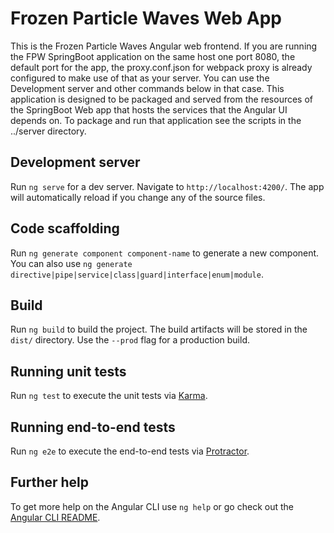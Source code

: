 # Frozen Particle Waves Web App

This is the Frozen Particle Waves Angular web frontend.  If you are running the FPW SpringBoot application on the same host one port 8080, the default port for the app, the proxy.conf.json for webpack proxy is already configured to make use of that as your server.  You can use the Development server and other commands below in that case.  This application is designed to be packaged and served from the resources of the SpringBoot Web app that hosts the services that the Angular UI depends on.  To package and run that application see the scripts in the ../server directory.


## Development server

Run `ng serve` for a dev server. Navigate to `http://localhost:4200/`. The app will automatically reload if you change any of the source files.

## Code scaffolding

Run `ng generate component component-name` to generate a new component. You can also use `ng generate directive|pipe|service|class|guard|interface|enum|module`.

## Build

Run `ng build` to build the project. The build artifacts will be stored in the `dist/` directory. Use the `--prod` flag for a production build.

## Running unit tests

Run `ng test` to execute the unit tests via [Karma](https://karma-runner.github.io).

## Running end-to-end tests

Run `ng e2e` to execute the end-to-end tests via [Protractor](http://www.protractortest.org/).

## Further help

To get more help on the Angular CLI use `ng help` or go check out the [Angular CLI README](https://github.com/angular/angular-cli/blob/master/README.md).
